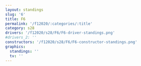 ```yaml
---
layout: standings
slug: '6'
title: F6
permalink: '/f12020/:categories/:title'
category: s28
drivers: '/f12020/s28/F6/F6-driver-standings.png'
#drivers_2: ''
constructors: '/f12020/s28/F6/F6-constructor-standings.png'
graphics:
  standings: ''
  tv: ''
---
```


